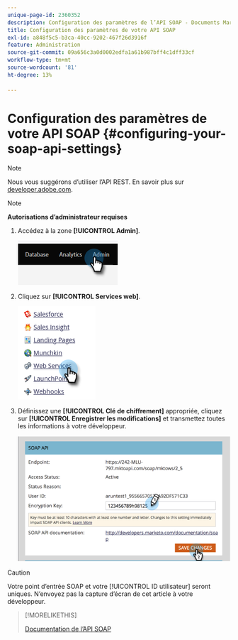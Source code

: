 ```yaml
---
unique-page-id: 2360352
description: Configuration des paramètres de l’API SOAP - Documents Marketo - Documentation du produit
title: Configuration des paramètres de votre API SOAP
exl-id: a848f5c5-b3ca-40cc-9202-467f26d3916f
feature: Administration
source-git-commit: 09a656c3a0d0002edfa1a61b987bff4c1dff33cf
workflow-type: tm+mt
source-wordcount: '81'
ht-degree: 13%

---
```


# Configuration des paramètres de votre API SOAP {#configuring-your-soap-api-settings}

>[!NOTE]
>
>Nous vous suggérons d’utiliser l’API REST. En savoir plus sur [developer.adobe.com](https://developer.adobe.com/marketo-apis/).

>[!NOTE]
>
>**Autorisations d’administrateur requises**

1. Accédez à la zone **[!UICONTROL Admin]**.

   ![](assets/configuring-your-soap-api-settings-1.png)

1. Cliquez sur **[!UICONTROL Services web]**.

   ![](assets/configuring-your-soap-api-settings-2.png)

1. Définissez une **[!UICONTROL Clé de chiffrement]** appropriée, cliquez sur **[!UICONTROL Enregistrer les modifications]** et transmettez toutes les informations à votre développeur.

   ![](assets/configuring-your-soap-api-settings-3.png)

>[!CAUTION]
>
>Votre point d’entrée SOAP et votre [!UICONTROL ID utilisateur] seront uniques. N’envoyez pas la capture d’écran de cet article à votre développeur.

>[!MORELIKETHIS]
>
>[Documentation de l’API SOAP ](https://experienceleague.adobe.com/en/docs/marketo-developer/marketo/soap/soap-api)
